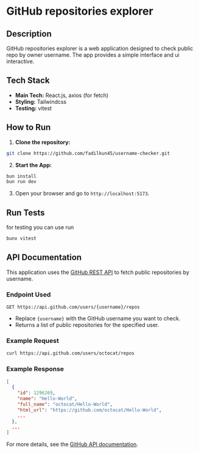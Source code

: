 # GitHub repositories explorer

## Description

GitHub repositories explorer is a web application designed to check public repo by owner username. The app provides a simple interface and ui interactive.

## Tech Stack

- **Main Tech:** React.js, axios (for fetch)
- **Styling:** Tailwindcss
- **Testing:** vitest

## How to Run

1. **Clone the repository:**

```bash
git clone https://github.com/fadilkun45/username-checker.git
```

2. **Start the App:**

```bash
bun install
bun run dev
```

3. Open your browser and go to `http://localhost:5173`.

## Run Tests

for testing you can use run

```bash
bunx vitest
```

## API Documentation

This application uses the [GitHub REST API](https://docs.github.com/en/rest) to fetch public repositories by username.

### Endpoint Used

```
GET https://api.github.com/users/{username}/repos
```

- Replace `{username}` with the GitHub username you want to check.
- Returns a list of public repositories for the specified user.

### Example Request

```bash
curl https://api.github.com/users/octocat/repos
```

### Example Response

```json
[
  {
    "id": 1296269,
    "name": "Hello-World",
    "full_name": "octocat/Hello-World",
    "html_url": "https://github.com/octocat/Hello-World",
    ...
  },
  ...
]
```

For more details, see the [GitHub API documentation](https://docs.github.com/en/rest/reference/repos#list-repositories-for-a-user).
